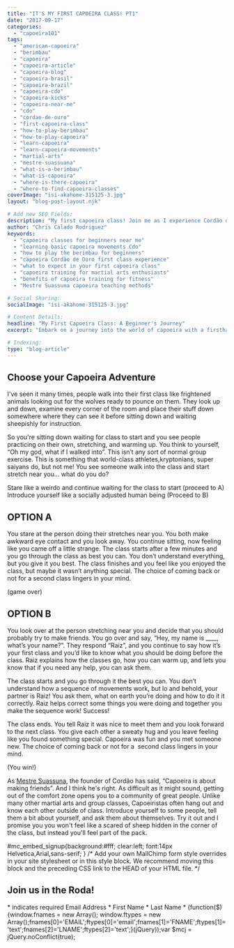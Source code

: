 ```yaml
---
title: "IT'S MY FIRST CAPOEIRA CLASS! PT1"
date: "2017-09-17"
categories:
  - "capoeira101"
tags:
  - "american-capoeira"
  - "berimbau"
  - "capoeira"
  - "capoeira-article"
  - "capoeira-blog"
  - "capoeira-brasil"
  - "capoeira-brazil"
  - "capoeira-cdo"
  - "capoeira-kicks"
  - "capoeira-near-me"
  - "cdo"
  - "cordao-de-ouro"
  - "first-capoeira-class"
  - "how-to-play-berimbau"
  - "how-to-play-capoeira"
  - "learn-capoeira"
  - "learn-capoeira-movements"
  - "martial-arts"
  - "mestre-suassuana"
  - "what-is-a-berimbau"
  - "what-is-capoeira"
  - "where-is-there-capoeira"
  - "where-to-find-capoeira-classes"
coverImage: "isi-akahome-315125-3.jpg"
layout: "blog-post-layout.njk"

# Add new SEO Fields:
description: "My first capoeira class! Join me as I experience Cordão de Ouro, learn basic movements, and try playing the berimbau for the first time."
author: "Chris Calado Rodriguez"
keywords:
  - "capoeira classes for beginners near me"
  - "learning basic capoeira movements Cdo"
  - "how to play the berimbau for beginners"
  - "capoeira Cordão de Ouro first class experience"
  - "what to expect in your first capoeira class"
  - "capoeira training for martial arts enthusiasts"
  - "benefits of capoeira training for fitness"
  - "Mestre Suassuna capoeira teaching methods"

# Social Sharing:
socialImage: "isi-akahome-315125-3.jpg"

# Content Details:
headline: "My First Capoeira Class: A Beginner's Journey"
excerpt: "Embark on a journey into the world of capoeira with a firsthand account of a first-time experience, exploring the basics, the berimbau, and the energy of Cordão de Ouro."

# Indexing:
type: "blog-article"
---
```


## Choose your Capoeira Adventure

I've seen it many times, people walk into their first class like frightened animals looking out for the wolves ready to pounce on them. They look up and down, examine every corner of the room and place their stuff down somewhere where they can see it before sitting down and waiting sheepishly for instruction.

So you're sitting down waiting for class to start and you see people practicing on their own, stretching, and warming up. You think to yourself, “Oh my god, what if I walked into”. This isn’t any sort of normal group exercise. This is something that world-class athletes,kryptonians, super saiyans do, but not me! You see someone walk into the class and start stretch near you… what do you do?

Stare like a weirdo and continue waiting for the class to start (proceed to A) Introduce yourself like a socially adjusted human being (Proceed to B)

## OPTION A

You stare at the person doing their stretches near you. You both make awkward eye contact and you look away. You continue sitting, now feeling like you came off a little strange. The class starts after a few minutes and you go through the class as best you can. You don’t understand everything, but you give it you best. The class finishes and you feel like you enjoyed the class, but maybe it wasn’t anything special. The choice of coming back or not for a second class lingers in your mind.

(game over)

## OPTION B

You look over at the person stretching near you and decide that you should probably try to make friends. You go over and say, “Hey, my name is \_\_\_\_, what’s your name?”. They respond “Raiz”, and you continue to say how it’s your first class and you’d like to know what you should be doing before the class. Raiz explains how the classes go, how you can warm up, and lets you know that if you need any help, you can ask them.

The class starts and you go through it the best you can. You don’t understand how a sequence of movements work, but lo and behold, your partner is Raiz! You ask them, what on earth you’re doing and how to do it it correctly. Raiz helps correct some things you were doing and together you make the sequence work! Success!

The class ends. You tell Raiz it was nice to meet them and you look forward to the next class. You give each other a sweaty hug and you leave feeling like you found something special. Capoeira was fun and you met someone new. The choice of coming back or not for a  second class lingers in your mind.

(You win!)

As [Mestre Suassuna](https://en.wikipedia.org/wiki/Reinaldo_Ramos_Suassuna), the founder of Cordão has said, “Capoeira is about making friends”. And I think he's right. As difficult as it might sound, getting out of the comfort zone opens you to a community of great people. Unlike many other martial arts and group classes, Capoeiristas often hang out and know each other outside of class. Introduce yourself to some people, tell them a bit about yourself, and ask them about themselves. Try it out and I promise you you won't feel like a scared of sheep hidden in the corner of the class, but instead you'll feel part of the pack.

#mc\_embed\_signup{background:#fff; clear:left; font:14px Helvetica,Arial,sans-serif; } /\* Add your own MailChimp form style overrides in your site stylesheet or in this style block. We recommend moving this block and the preceding CSS link to the HEAD of your HTML file. \*/

## Join us in the Roda!

\* indicates required Email Address \* First Name \* Last Name \* (function($) {window.fnames = new Array(); window.ftypes = new Array();fnames\[0\]='EMAIL';ftypes\[0\]='email';fnames\[1\]='FNAME';ftypes\[1\]='text';fnames\[2\]='LNAME';ftypes\[2\]='text';}(jQuery));var $mcj = jQuery.noConflict(true);